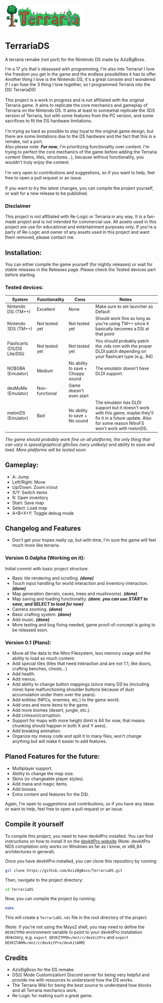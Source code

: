 ![TerrariaDS Logo](media/logo.png)
# TerrariaDS
A terraria remake (not port) for the Nintendo DS made by AzizBgBoss.<br>

I'm a 17 y/o that's obsessed with programming, I'm also into Terraria! I love the freedom you get in the game and the endless possibilities it has to offer. Another thing I love is the Nintendo DS, it's a great console and I wondered if I can fuse the 3 thing I love together, so I programmed Terraria into the DS! TerrariaDS!<br>
<br>
This project is a work in progress and is not affiliated with the original Terraria game. It aims to replicate the core mechanics and gameplay of Terraria on the Nintendo DS.
It aims at least to somewhat replicate the 3DS version of Terraria, but with some features from the PC version, and some sacrifices to fit the DS hardware limitations.<br>
<br>
I'm trying as hard as possible to stay loyal to the original game design, but there are some limitations due to the DS hardware and the fact that this is a remake, not a port.<br>
Also please note: ***For now***, I'm prioritizing functionality over content. I'm trying to perfect the core mechanics of the game before adding the Terraria content (Items, tiles, structures...), because without functionality, you wouldn't truly enjoy the content.<br>
<br>
I'm very open to contributions and suggestions, so if you want to help, feel free to open a pull request or an issue.<br>
<br>
If you want to try the latest changes, you can compile the project yourself, or wait for a new release to be published.<br>

### Disclaimer
This project is not affiliated with Re-Logic or Terraria in any way. It is a fan-made project and is not intended for commercial use. All assets used in this project are use for educational and entertainment purposes only. If you're a party of Re-Logic and owner of any assets used in this project and want them removed, please contact me.

## Installation:
You can either compile the game yourself (for nightly releases) or wait for stable releases in the Releases page. Please check the Tested devices part before starting.

### Tested devices:
| System                           | Functionality             | Cons                  | Notes                                                                                                       |
|----------------------------------|---------------------------|-----------------------|-------------------------------------------------------------------------------------------------------------|
| Nintendo DSi (TM++)              | Excellent                 | None                  | Make sure to set launcher as Default                                                                 |
| Nintendo 3DS (TM++)              | Not tested yet            | Not tested yet        | Should work fine as long as you're using TW++ since it basically becomes a DSi at that point               |
| Flashcarts (DS/DS Lite/DSi)      | Not tested yet            | Not tested yet        | You should probably patch the .nds rom with the proper DLDI patch depending on your flashcart type (e.g., R4) |
| NO$GBA (Emulator)                | Medium                    | No ability to save + Choppy sound | The emulator doesn't have DLDI support.                                         |
| desMuMe (Emulator)               | Non-functional            | Game doesn't even start |                                                                             |
| melonDS (Emulator)               | Bad                       | No ability to save + No sound | The emulator *has* DLDI support but it doesn't work with this game, maybe they'll fix it in a future update. Also for some reason NitroFS won't work with melonDS. |

*The game should probably work fine on all platforms, the only thing that can vary is speed/graphical glitches (very unlikely) and ability to save and load. More platforms will be tested soon.*

## Gameplay:
- A: Jump
- Left/Right: Move
- Up/Down: Zoom in/out
- X/Y: Switch items
- R: Open inventory
- Start: Save map
- Select: Load map
- A+B+X+Y: Toggle debug mode

## Changelog and Features
- Don't get your hopes really up, but with time, I'm sure the game will feel much more like terraria.
### Version 0.0alpha (Working on it):
Initial commit with basic project structure.
- Basic tile rendering and scrolling. ***(done)***
- Touch input handling for world interaction and inventory interaction. ***(done)***
- Map generation (terrain, caves, trees and mushrooms). ***(done)***
- Map saving and loading functionality. ***(done. you can use START to save, and SELECT to load for now)***
- Camera zooming. ***(done)***
- Basic crafting system. ***(done)***
- Add music. ***(done)***
- More testing and bug fixing needed, game proof-of-concept is going to be released soon.

### Version 0.1 (Plans):
- Move all the data to the Nitro Filesystem, less memory usage and the ability to load so much content.
- Add special tiles (tiles that need interaction and are not 1:1, like doors, crafting benches, chests...)
- Add health.
- Add menus.
- Add ability to change button mappings (since many DS'es (including mine) have malfunctioning shoulder buttons because of dust accumulation under them over the years).
- Add entities (NPCs, enemies, etc.) to the game world.
- Add ores and more items to the game.
- Add more biomes (desert, jungle, etc.).
- Add crimson/corruption.
- Support for maps with more height (limit is 64 for now, that means chunking should happen in both X and Y axes).
- Add breaking animation.
- Organize my messy code and split it to many files, won't change anything but will make it easier to add features.

## Planed Features for the future:
- Multiplayer support.
- Ability to change the map size.
- Skins (or changeable player styles).
- Add mana and magic items.
- Add bosses.
- Extra content and features for the DSi.

Again, I'm open to suggestions and contributions, so if you have any ideas or want to help, feel free to open a pull request or an issue.

## Compile it yourself
To compile this project, you need to have devkitPro installed. You can find instructions on how to install it on the [devkitPro website](https://devkitpro.org/wiki/Getting_Started) (Note: devkitPro NDS compilation only works on Windows as far as I know, or x86_64 architectures in general).

Once you have devkitPro installed, you can clone this repository by running:
```bash
git clone https://github.com/AzizBgBoss/TerrariaDS.git
```

Then, navigate to the project directory:
```bash
cd TerrariaDS
```

Now, you can compile the project by running:
```bash
make
```
This will create a `TerrariaDS.nds` file in the root directory of the project.

(Note: if you're not using the Msys2 shell, you may need to define the `DEVKITPRO` environment variable to point to your devkitPro installation directory, e.g. `export DEVKITPRO=/mnt/c/devkitPro` and `export DEVKITARM=/mnt/c/devkitPro/devkitARM`)

## Credits
- AzizBgBoss for the DS remake.
- DS(i) Mode Customization! Discord server for being very helpful and provide me with resources to understand how the DS works.
- The Terraria Wiki for being the best source to understand how blocks and all Terraria mechanics work.
- Re-Logic for making such a great game.
